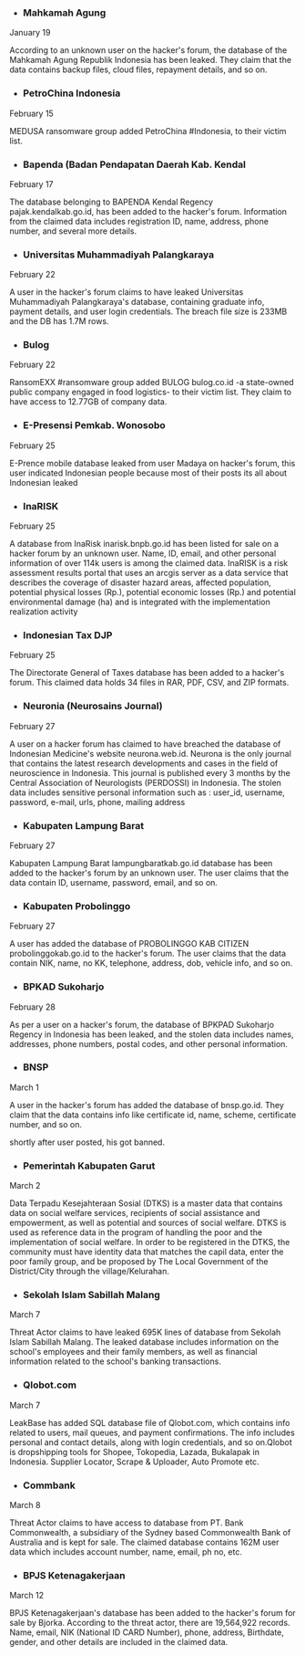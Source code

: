 - ### Mahkamah Agung
January 19 <p>
According to an unknown user on the hacker's forum, the database of the Mahkamah Agung Republik Indonesia has been leaked. They claim that the data contains backup files, cloud files, repayment details, and so on. 


- ### PetroChina Indonesia
February 15 <p>
MEDUSA ransomware group added PetroChina #Indonesia, to their victim list.

- ### Bapenda (Badan Pendapatan Daerah Kab. Kendal
February 17 <p>
The database belonging to BAPENDA Kendal Regency pajak.kendalkab.go.id, has been added to the hacker's forum. Information from the claimed data includes registration ID, name, address, phone number, and several more details.

- ### Universitas Muhammadiyah Palangkaraya
February 22 <p>
A user in the hacker's forum claims to have leaked Universitas Muhammadiyah Palangkaraya's database, containing graduate info, payment details, and user login credentials. The breach file size is 233MB and the DB has 1.7M rows.

- ### Bulog
February 22<p>
RansomEXX #ransomware group added BULOG bulog.co.id -a state-owned public company engaged in food logistics- to their victim list. They claim to have access to 12.77GB of company data.

- ### E-Presensi Pemkab. Wonosobo
February 25 <p>
E-Prence mobile database leaked from user Madaya on hacker's forum, this user indicated Indonesian people because most of their posts its all about Indonesian leaked

- ### InaRISK
February 25 <p>
A database from InaRisk inarisk.bnpb.go.id has been listed for sale on a hacker forum by an unknown user. Name, ID, email, and other personal information of over 114k users is among the claimed data. InaRISK is a risk assessment results portal that uses an arcgis server as a data service that describes the coverage of disaster hazard areas, affected population, potential physical losses (Rp.), potential economic losses (Rp.) and potential environmental damage (ha) and is integrated with the implementation realization activity

- ### Indonesian Tax DJP
February 25 <p>
The Directorate General of Taxes database has been added to a hacker's forum. This claimed data holds 34 files in RAR, PDF, CSV, and ZIP formats.

- ### Neuronia (Neurosains Journal)
February 27 <p>
A user on a hacker forum has claimed to have breached the database of Indonesian Medicine's website neurona.web.id. Neurona is the only journal that contains the latest research developments and cases in the field of neuroscience in Indonesia. This journal is published every 3 months by the Central Association of Neurologists (PERDOSSI) in Indonesia.
The stolen data includes sensitive personal information such as : user_id, username, password, e-mail, urls, phone, mailing address

- ### Kabupaten Lampung Barat 
February 27 <p>
Kabupaten Lampung Barat lampungbaratkab.go.id database has been added to the hacker's forum by an unknown user. The user claims that the data contain ID, username, password, email, and so on.

- ### Kabupaten Probolinggo
February 27 <p>
A user has added the database of PROBOLINGGO KAB CITIZEN probolinggokab.go.id to the hacker's forum. The user claims that the data contain NIK, name, no KK, telephone, address, dob, vehicle info, and so on.

- ### BPKAD Sukoharjo
February 28 <p>
As per a user on a hacker's forum, the database of BPKPAD Sukoharjo Regency in Indonesia has been leaked, and the stolen data includes names, addresses, phone numbers, postal codes, and other personal information. 


- ### BNSP
March 1 <p>
A user in the hacker's forum has added the database of bnsp.go.id. They claim that the data contains info like certificate id, name, scheme, certificate number, and so on.

shortly after user posted, his got banned.

- ### Pemerintah Kabupaten Garut
March 2 <p>
Data Terpadu Kesejahteraan Sosial (DTKS) is a master data that contains data on social welfare services,
recipients of social assistance and empowerment, as well as potential and sources of social welfare.
DTKS is used as reference data in the program of handling the poor and the implementation of social welfare.
In order to be registered in the DTKS,
the community must have identity data that matches the capil data,
enter the poor family group, and be proposed by The Local Government of the District/City through the village/Kelurahan.

- ### Sekolah Islam Sabillah Malang
March 7 <p>
Threat Actor claims to have leaked 695K lines of database from Sekolah Islam Sabillah Malang. The leaked database includes information on the school's employees and their family members, as well as financial information related to the school's banking transactions. 

- ### Qlobot.com
March 7 <p>
LeakBase has added  SQL database file of Qlobot.com, which contains info related to users, mail queues, and payment confirmations. The info includes personal and contact details, along with login credentials, and so on.Qlobot is dropshipping tools for Shopee, Tokopedia, Lazada, Bukalapak in Indonesia. Supplier Locator, Scrape & Uploader, Auto Promote etc.

- ### Commbank
March 8 <p>
Threat Actor claims to have access to database from PT. Bank Commonwealth, a subsidiary of the Sydney based Commonwealth Bank of Australia and is kept for sale. The claimed database contains 162M user data which includes account number, name, email, ph no, etc. 

- ### BPJS Ketenagakerjaan
March 12 <p>
BPJS Ketenagakerjaan's database has been added to the hacker's forum for sale by Bjorka. According to the threat actor, there are 19,564,922 records. Name, email, NIK (National ID CARD Number), phone, address, Birthdate, gender, and other details are included in the claimed data.
